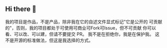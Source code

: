 ## Hi there 👋

我的项目是作品，不是产品，除非我在它的自述文件显式标记"它是公开的 可贡献的"，否则，我的项目都处于可使用可商业可Fork可Issue，但不可贡献
你可以看、可以改、可以建，但请不要提交 PR。
我不是在拒绝你，我是在保护我。
这不是开源的标准做法，但这是我选择的方式。
<!--
**JanePHPDev/JanePHPDev** is a ✨ _special_ ✨ repository because its `README.md` (this file) appears on your GitHub profile.

Here are some ideas to get you started:

- 🔭 I’m currently working on ...
- 🌱 I’m currently learning ...
- 👯 I’m looking to collaborate on ...
- 🤔 I’m looking for help with ...
- 💬 Ask me about ...
- 📫 How to reach me: ...
- 😄 Pronouns: ...
- ⚡ Fun fact: ...
-->
